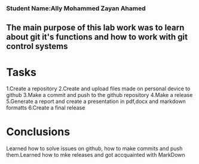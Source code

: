 ### Student Name:Ally Mohammed Zayan Ahamed

## The main purpose of this lab work was to learn about git it's functions and how to work with git control systems

# Tasks

1.Create a repository
2.Create and upload files made on personal device to github
3.Make a commit and push to the github repository
4.Make a release
5.Generate a report and create a presentation in pdf,docx and markdown formatts
6.Create a final release

# Conclusions

Learned how to solve issues on github, how to make commits and push them.Learned how to mke releases and got accquainted with MarkDown
